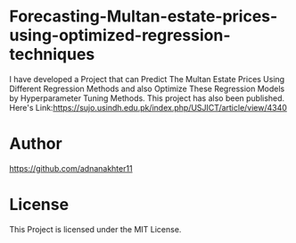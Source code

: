 # Forecasting-Multan-estate-prices-using-optimized-regression-techniques
I have developed a Project that can Predict The Multan Estate Prices Using Different Regression Methods and also Optimize These Regression Models by Hyperparameter Tuning Methods. This project has also been published. Here's Link:https://sujo.usindh.edu.pk/index.php/USJICT/article/view/4340

# Author
https://github.com/adnanakhter11

# License
This Project is licensed under the MIT License. 
